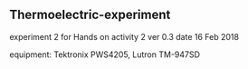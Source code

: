 ## Thermoelectric-experiment

experiment 2 for Hands on activity 2 ver 0.3
date 16 Feb 2018 <br />



equipment: Tektronix PWS4205, Lutron TM-947SD <br />
